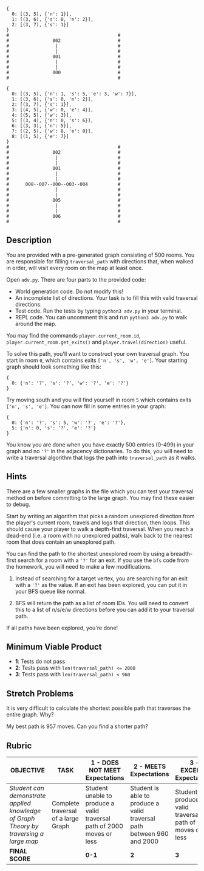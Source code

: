```
{
  0: [(3, 5), {'n': 1}],
  1: [(3, 6), {'s': 0, 'n': 2}],
  2: [(3, 7), {'s': 1}]
}
#                                        #
#                002                     #
#                 |                      #
#                 |                      #
#                001                     #
#                 |                      #
#                 |                      #
#                000                     #
#                                        #

{
  0: [(3, 5), {'n': 1, 's': 5, 'e': 3, 'w': 7}],
  1: [(3, 6), {'s': 0, 'n': 2}],
  2: [(3, 7), {'s': 1}],
  3: [(4, 5), {'w': 0, 'e': 4}],
  4: [(5, 5), {'w': 3}],
  5: [(3, 4), {'n': 0, 's': 6}],
  6: [(3, 3), {'n': 5}],
  7: [(2, 5), {'w': 8, 'e': 0}],
  8: [(1, 5), {'e': 7}]
}
#                                        #
#                002                     #
#                 |                      #
#                 |                      #
#                001                     #
#                 |                      #
#                 |                      #
#      008--007--000--003--004           #
#                 |                      #
#                 |                      #
#                005                     #
#                 |                      #
#                 |                      #
#                006                     #
#                                        #
```



## Description

You are provided with a pre-generated graph consisting of 500 rooms. You are responsible for filling `traversal_path` with directions that, when walked in order, will visit every room on the map at least once.

Open `adv.py`. There are four parts to the provided code:

* World generation code. Do not modify this!
* An incomplete list of directions. Your task is to fill this with valid traversal directions.
* Test code. Run the tests by typing `python3 adv.py` in your terminal.
* REPL code. You can uncomment this and run `python3 adv.py` to walk around the map.


You may find the commands `player.current_room.id`, `player.current_room.get_exits()` and `player.travel(direction)` useful.

To solve this path, you'll want to construct your own traversal graph. You start in room `0`, which contains exits `['n', 's', 'w', 'e']`. Your starting graph should look something like this:

```
{
  0: {'n': '?', 's': '?', 'w': '?', 'e': '?'}
}
```

Try moving south and you will find yourself in room `5` which contains exits `['n', 's', 'e']`. You can now fill in some entries in your graph:

```
{
  0: {'n': '?', 's': 5, 'w': '?', 'e': '?'},
  5: {'n': 0, 's': '?', 'e': '?'}
}
```

You know you are done when you have exactly 500 entries (0-499) in your graph and no `'?'` in the adjacency dictionaries. To do this, you will need to write a traversal algorithm that logs the path into `traversal_path` as it walks.

## Hints

There are a few smaller graphs in the file which you can test your traversal method on before committing to the large graph. You may find these easier to debug.

Start by writing an algorithm that picks a random unexplored direction from the player's current room, travels and logs that direction, then loops. This should cause your player to walk a depth-first traversal. When you reach a dead-end (i.e. a room with no unexplored paths), walk back to the nearest room that does contain an unexplored path.

You can find the path to the shortest unexplored room by using a breadth-first search for a room with a `'?'` for an exit. If you use the `bfs` code from the homework, you will need to make a few modifications.

1. Instead of searching for a target vertex, you are searching for an exit with a `'?'` as the value. If an exit has been explored, you can put it in your BFS queue like normal.

2. BFS will return the path as a list of room IDs. You will need to convert this to a list of n/s/e/w directions before you can add it to your traversal path.

If all paths have been explored, you're done!

## Minimum Viable Product

* __1__: Tests do not pass
* __2__: Tests pass with `len(traversal_path) <= 2000`
* __3__: Tests pass with `len(traversal_path) < 960`

## Stretch Problems

It is very difficult to calculate the shortest possible path that traverses the entire graph. Why?

My best path is 957 moves. Can you find a shorter path?


## Rubric
| OBJECTIVE | TASK | 1 - DOES NOT MEET Expectations | 2 - MEETS Expectations | 3 - EXCEEDS Expectations | SCORE |
| ---------- | ----- | ------- | ------- | ------- | -- |
| _Student can demonstrate applied knowledge of Graph Theory by traversing a large map_ | Complete traversal of a large Graph | Student unable to produce a valid traversal path of 2000 moves or less | Student is able to produce a valid traversal path between 960 and 2000 | Student produces a valid traversal path of 959 moves or less |  |
| **FINAL SCORE** | | **0-1** | **2** | **3** |  |


